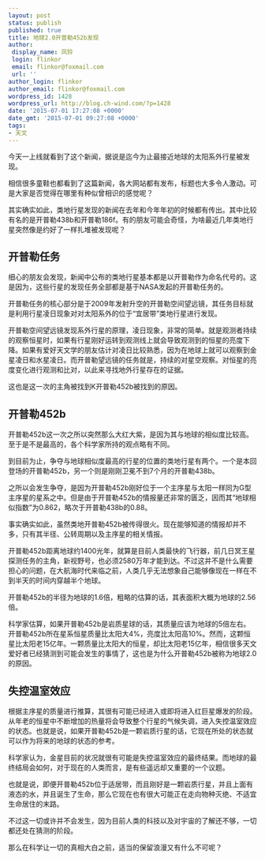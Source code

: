 ```yaml
---
layout: post
status: publish
published: true
title: 地球2.0开普勒452b发现
author:
 display_name: 风铃
 login: flinkor
 email: flinkor@foxmail.com
 url: ''
author_login: flinkor
author_email: flinkor@foxmail.com
wordpress_id: 1428
wordpress_url: http://blog.ch-wind.com/?p=1428
date: '2015-07-01 17:27:08 +0000'
date_gmt: '2015-07-01 09:27:08 +0000'
tags:
- 天文
---
```

今天一上线就看到了这个新闻，据说是迄今为止最接近地球的太阳系外行星被发现。


相信很多童鞋也都看到了这篇新闻，各大网站都有发布，标题也大多令人激动。可是大家是否觉得在哪里有种似曾相识的感觉呢？


其实确实如此，类地行星发现的新闻在去年和今年年初的时候都有传出。其中比较有名的是开普勒438b和开普勒186f。有的朋友可能会奇怪，为啥最近几年类地行星突然像是约好了一样扎堆被发现呢？


## 开普勒任务


细心的朋友会发现，新闻中公布的类地行星基本都是以开普勒作为命名代号的。这是因为，这些行星的发现任务全部都是基于NASA发起的开普勒任务的。


开普勒任务的核心部分是于2009年发射升空的开普勒空间望远镜，其任务目标就是利用行星凌日现象对对太阳系外的位于“宜居带”类地行星进行发现。


开普勒空间望远镜发现系外行星的原理，凌日现象，非常的简单。就是观测者持续的观察恒星时，如果有行星刚好运转到观测线上就会导致观测到的恒星的亮度下降。如果有爱好天文学的朋友估计对凌日比较熟悉，因为在地球上就可以观察到金星凌日和水星凌日。而开普勒望远镜的任务就是，持续的对星空观察。对恒星的亮度变化进行观测和比对，以此来寻找地外行星存在的证据。


这也是这一次的主角被找到K开普勒452b被找到的原因。


## 开普勒452b


开普勒452b这一次之所以突然那么大红大紫，是因为其与地球的相似度比较高。至于是不是最高的，各个科学家所持的观点略有不同。


到目前为止，争夺与地球相似度最高的行星的位置的类地行星有两个。一个是本回登场的开普勒452b，另一个则是刚刚卫冕不到7个月的开普勒438b。


之所以会发生争夺，是因为开普勒452b刚好位于一个主序星与太阳一样同为G型主序星的星系之中。但是由于开普勒452b的情报量还非常的匮乏，因而其“地球相似指数”为0.862，略次于开普勒438b的0.88。


事实确实如此，虽然类地开普勒452b被传得很火。现在能够知道的情报却并不多，只有其半径、公转周期以及主序星的相关情报。


开普勒452b距离地球约1400光年，就算是目前人类最快的飞行器，前几日冥王星探测任务的主角，新视野号，也必须2580万年才能到达。不过这并不是什么需要担心的问题，在大航海时代来临之前，人类几乎无法想象自己能够像现在一样在不到半天的时间内穿越半个地球。


开普勒452b的半径为地球的1.6倍，粗略的估算的话，其表面积大概为地球的2.56倍。


科学家估算，如果开普勒452b是岩质星球的话，其质量应该为地球的5倍左右。开普勒452b所在星系恒星质量比太阳大4%，亮度比太阳高10%。然而，这颗恒星比太阳老15亿年。一颗质量比太阳大的恒星，却比太阳老15亿年，相信很多天文爱好者已经猜测到可能会发生的事情了，这也是为什么开普勒452b被称为地球2.0的原因。


## 失控温室效应


根据主序星的质量进行推算，其很有可能已经进入或即将进入红巨星爆发的阶段。从年老的恒星中不断增加的热量将会导致整个行星的气候失调，进入失控温室效应的状态。也就是说，如果开普勒452b是一颗岩质行星的话，它现在所处的状态就可以作为将来的地球的状态的参考。


科学家认为，金星目前的状况就很有可能是失控温室效应的最终结果。而地球的最终结局会如何，对于现在的人类而言，是有些遥远却又重要的一个议题。


也就是说，即便开普勒452b位于适居带，而且刚好是一颗岩质行星，并且上面有液态的水，并且诞生了生命，那么它现在也有很大可能正在走向物种灭绝、不适宜生命居住的末路。


不过这一切或许并不会发生，因为目前人类的科技以及对宇宙的了解还不够，一切都还处在猜测的阶段。


那么在科学让一切的真相大白之前，适当的保留浪漫又有什么不可呢？


